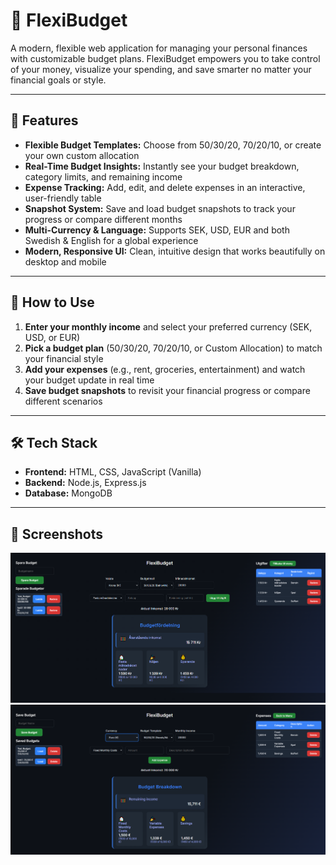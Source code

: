# 💸 FlexiBudget

A modern, flexible web application for managing your personal finances with customizable budget plans. FlexiBudget empowers you to take control of your money, visualize your spending, and save smarter no matter your financial goals or style.

---

## 🌟 Features

- **Flexible Budget Templates:** Choose from 50/30/20, 70/20/10, or create your own custom allocation
- **Real-Time Budget Insights:** Instantly see your budget breakdown, category limits, and remaining income
- **Expense Tracking:** Add, edit, and delete expenses in an interactive, user-friendly table
- **Snapshot System:** Save and load budget snapshots to track your progress or compare different months
- **Multi-Currency & Language:** Supports SEK, USD, EUR and both Swedish & English for a global experience
- **Modern, Responsive UI:** Clean, intuitive design that works beautifully on desktop and mobile

---


## 🚀 How to Use

1. **Enter your monthly income** and select your preferred currency (SEK, USD, or EUR)
2. **Pick a budget plan** (50/30/20, 70/20/10, or Custom Allocation) to match your financial style
3. **Add your expenses** (e.g., rent, groceries, entertainment) and watch your budget update in real time
4. **Save budget snapshots** to revisit your financial progress or compare different scenarios

---

## 🛠 Tech Stack

- **Frontend:** HTML, CSS, JavaScript (Vanilla)
- **Backend:** Node.js, Express.js
- **Database:** MongoDB

---

## 📸 Screenshots

![FlexiBudget Swedish](./budget-app/screenshots/budgetapp.PNG)
![FlexiBudget English](./budget-app/screenshots/budgetappENG.PNG)

  

